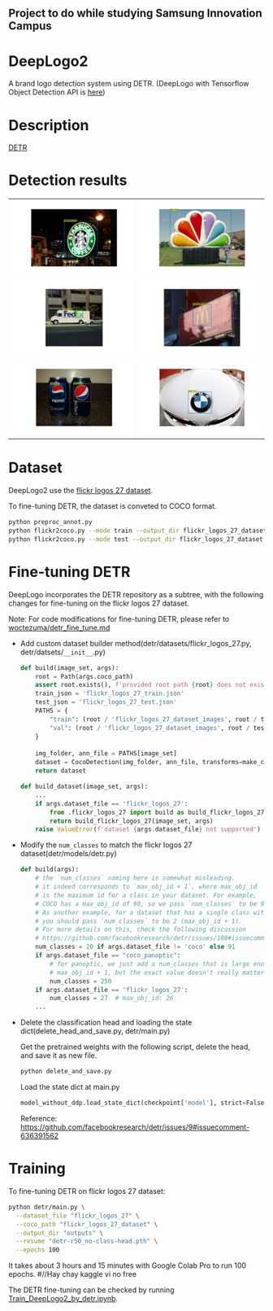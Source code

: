 ## Project to do while studying Samsung Innovation Campus

# DeepLogo2

A brand logo detection system using DETR.
(DeepLogo with Tensorflow Object Detection API is [here](https://github.com/satojkovic/DeepLogo))

# Description

[DETR](https://github.com/facebookresearch/detr)
# Detection results

|||
|---|---|
|![example1](detect_results/2818828296.jpg)|![example2](detect_results/2368653535.jpg)|
|![example3](detect_results/2459989055.jpg)|![example4](detect_results/2650126854.jpg)|
|![example5](detect_results/3154099645.jpg)|![example6](detect_results/4585454903.jpg)|

# Dataset

DeepLogo2 use the [flickr logos 27 dataset](http://image.ntua.gr/iva/datasets/flickr_logos/).


To fine-tuning DETR, the dataset is conveted to COCO format.

```bash
python preproc_annot.py
python flickr2coco.py --mode train --output_dir flickr_logos_27_dataset
python flickr2coco.py --mode test --output_dir flickr_logos_27_dataset
```

# Fine-tuning DETR

DeepLogo incorporates the DETR repository as a subtree, with the following changes for fine-tuning on the flickr logos 27 dataset.

Note: For code modifications for fine-tuning DETR, please refer to [woctezuma/detr_fine_tune.md](https://gist.github.com/woctezuma/e9f8f9fe1737987351582e9441c46b5d)

* Add custom dataset builder method(detr/datasets/flickr_logos_27.py, detr/datsets/`__init__`.py)

    ```python
    def build(image_set, args):
        root = Path(args.coco_path)
        assert root.exists(), f'provided root path {root} does not exist'
        train_json = 'flickr_logos_27_train.json'
        test_json = 'flickr_logos_27_test.json'
        PATHS = {
            "train": (root / 'flickr_logos_27_dataset_images', root / train_json),
            "val": (root / 'flickr_logos_27_dataset_images', root / test_json),
        }

        img_folder, ann_file = PATHS[image_set]
        dataset = CocoDetection(img_folder, ann_file, transforms=make_coco_transforms(image_set), return_masks=args.masks)
        return dataset
    ```

    ```python
    def build_dataset(image_set, args):
        ...
        if args.dataset_file == 'flickr_logos_27':
            from .flickr_logos_27 import build as build_flickr_logos_27
            return build_flickr_logos_27(image_set, args)
        raise ValueError(f'dataset {args.dataset_file} not supported')
    ```

* Modify the `num_classes` to match the flickr logos 27 dataset(detr/models/detr.py)

    ```python
    def build(args):
        # the `num_classes` naming here is somewhat misleading.
        # it indeed corresponds to `max_obj_id + 1`, where max_obj_id
        # is the maximum id for a class in your dataset. For example,
        # COCO has a max_obj_id of 90, so we pass `num_classes` to be 91.
        # As another example, for a dataset that has a single class with id 1,
        # you should pass `num_classes` to be 2 (max_obj_id + 1).
        # For more details on this, check the following discussion
        # https://github.com/facebookresearch/detr/issues/108#issuecomment-650269223
        num_classes = 20 if args.dataset_file != 'coco' else 91
        if args.dataset_file == "coco_panoptic":
            # for panoptic, we just add a num_classes that is large enough to hold
            # max_obj_id + 1, but the exact value doesn't really matter
            num_classes = 250
        if args.dataset_file == 'flickr_logos_27':
            num_classes = 27  # max_obj_id: 26
        ...
    ```

* Delete the classification head and loading the state dict(delete_head_and_save.py, detr/main.py)

    Get the pretrained weights with the following script, delete the head, and save it as new file.

    ```bash
    python delete_and_save.py
    ```

    Load the state dict at main.py

    ```python
    model_without_ddp.load_state_dict(checkpoint['model'], strict=False)
    ```

    Reference: <https://github.com/facebookresearch/detr/issues/9#issuecomment-636391562>

# Training

To fine-tuning DETR on flickr logos 27 dataset:

```bash
python detr/main.py \
  --dataset_file "flickr_logos_27" \
  --coco_path "flickr_logos_27_dataset" \
  --output_dir "outputs" \
  --resume "detr-r50_no-class-head.pth" \
  --epochs 100
```

It takes about 3 hours and 15 minutes with Google Colab Pro to run 100 epochs.
#//Hay chay kaggle vi no free

The DETR fine-tuning can be checked by running [Train_DeepLogo2_by_detr.ipynb](https://github.com/satojkovic/DeepLogo2/blob/main/Train_DeepLogo2_by_detr.ipynb).
